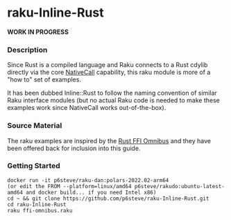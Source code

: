 # raku-Inline-Rust

**WORK IN PROGRESS**

### Description

Since Rust is a compiled language and Raku connects to a Rust cdylib directly via the core [NativeCall](https://docs.raku.org/language/nativecall) capability, this raku module is more of a "how to" set of examples.

It has been dubbed Inline::Rust to follow the naming convention of similar Raku interface modules (but no actual Raku code is needed to make these examples work since NativeCall works out-of-the-box).

### Source Material

The raku examples are inspired by the [Rust FFI Omnibus](http://jakegoulding.com/rust-ffi-omnibus/) and they have been offered back for inclusion into this guide.

### Getting Started
 
```
docker run -it p6steve/raku-dan:polars-2022.02-arm64   
(or edit the FROM --platform=linux/amd64 p6steve/rakudo:ubuntu-latest-amd64 and docker build... if you need Intel x86)
cd ~ && git clone https://github.com/p6steve/raku-Inline-Rust.git
cd raku-Inline-Rust
raku ffi-omnibus.raku
```
